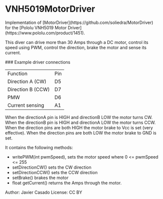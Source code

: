 # VNH5019MotorDriver
 <p>
 Implementation of [MotorDriver](https://github.com/soliedra/MotorDriver) 
 for the [Pololu VNH5019 Motor Driver](https://www.pololu.com/product/1451).
 </p>
 <p> 
 This diver can drive more than 30 Amps through a DC motor, control its speed using PWM, control
 the direction, brake the motor and sense its current.
 </p>
 <p>
 ### Example driver connections
<table>
<tr><td>Function</td><td>Pin</td></tr>
<tr><td>Direction A (CW) </td><td>D5</td></tr>
<tr><td>Direction B (CCW) </td><td>D7</td></tr>
<tr><td>PMW</td><td>D6</td></tr>
<tr><td>Current sensing</td><td>A1</td></tr>
</table>
</p>
<p>
When the directionA pin is HIGH and directionB LOW the motor turns CW.
When the directionB pin is HIGH and directionA LOW the motor turns CCW.
When the direction pins are both HIGH the motor brake to Vcc is set (very effective).
When the direction pins are both LOW the motor brake to GND is set.
</p>
<p>
 It contains the following methods:
 <ul>
 <li>writePWM(int pwmSpeed), sets the motor speed where 0 <= pwmSpeed <= 255</li>
 <li>setDirectionCW() sets the CW direction</li>
 <li>setDirectionCCW() sets the CCW direction</li>
 <li>setBrake() brakes the motor</li>
 <li>float getCurrent() returns the Amps through the motor.</li>
 </ul>
<p>  
Author: Javier Casado
License: CC BY
</p>
